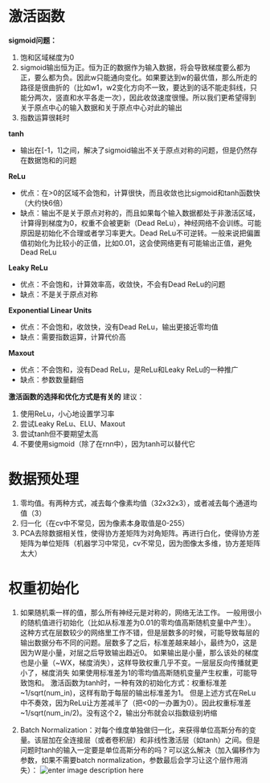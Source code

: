 # 激活函数
**sigmoid问题：**
1. 饱和区域梯度为0
2. sigmoid输出恒为正。恒为正的数据作为输入数据，将会导致梯度要么都为正，要么都为负。因此w只能通向变化。如果要达到w的最优值，那么所走的路径是很曲折的（比如w1，w2变化方向不一致，要达到的话不能走斜线，只能分两次，竖直和水平各走一次），因此收敛速度很慢。所以我们更希望得到关于原点中心的输入数据和关于原点中心对此的输出
3. 指数运算很耗时

**tanh**
- 输出在[-1，1]之间，解决了sigmoid输出不关于原点对称的问题，但是仍然存在数据饱和的问题

**ReLu**
- 优点：在>0的区域不会饱和，计算很快，而且收敛也比sigmoid和tanh函数快（大约快6倍）
- 缺点：输出不是关于原点对称的，而且如果每个输入数据都处于非激活区域，计算得到梯度为0，权重不会被更新（Dead ReLu），神经网络不会训练。可能原因是初始化不合理或者学习率更大。Dead ReLu不可逆转。一般来说把偏置值初始化为比较小的正值，比如0.01，这会使网络更有可能输出正值，避免Dead ReLu

**Leaky ReLu**
- 优点：不会饱和，计算效率高，收敛快，不会有Dead ReLu的问题
- 缺点：不是关于原点对称

**Exponential Linear Units**
- 优点：不会饱和，收敛快，没有Dead ReLu，输出更接近零均值
- 缺点：需要指数运算，计算代价高

**Maxout**
- 优点：不会饱和，没有Dead ReLu，是ReLu和Leaky ReLu的一种推广
- 缺点：参数数量翻倍

**激活函数的选择和优化方式是有关的**
建议：
1. 使用ReLu，小心地设置学习率
2. 尝试Leaky ReLu、ELU、Maxout
3. 尝试tanh但不要期望太高
4. 不要使用sigmoid（除了在rnn中），因为tanh可以替代它

# 数据预处理

1. 零均值。有两种方式，减去每个像素均值（32x32x3），或者减去每个通道均值（3）
2. 归一化（在cv中不常见，因为像素本身取值是0-255）
3. PCA去除数据相关性，使得协方差矩阵为对角矩阵。再进行白化，使得协方差矩阵为单位矩阵（机器学习中常见，cv不常见，因为图像太多维，协方差矩阵太大）

# 权重初始化

1. 如果随机乘一样的值，那么所有神经元是对称的，网络无法工作。
一般用很小的随机值进行初始化（比如从标准差为0.01的零均值高斯随机变量中产生）。这种方式在层数较少的网络里工作不错，但是层数多的时候，可能导致每层的输出数据分布不同的问题。层数多了之后，标准差越来越小，最终为0，这是因为W是小量，对层之后导致输出趋近0。
如果输出是小量，那么该处的梯度也是小量（~WX，梯度消失），这样导致权重几乎不变。一层层反向传播就更小了，梯度消失
如果使用标准差为1的零均值高斯随机变量产生权重，可能导致饱和。
激活函数为tanh时，一种有效的初始化方式：权重标准差~1/sqrt(num_in)，这样有助于每层的输出标准差为1。
但是上述方式在ReLu中不奏效，因为ReLu让方差减半了（把<0的一办置为0）。因此权重标准差~1/sqrt(num_in/2)。没有这个2，输出分布就会以指数级别坍缩

2. Batch Normalization：对每个维度单独做归一化，来获得单位高斯分布的变量。该层加在全连接层（或者卷积层）和非线性激活层（如tanh）之间。但是问题时tanh的输入一定要是单位高斯分布的吗？可以这么解决（加入偏移作为参数，如果不需要batch normalization，参数最后会学习让这个层作用消失）：
![enter image description here](https://lh3.googleusercontent.com/rmswx2YOnu-Gfcgl_GY0VdN_v0tWX16Yaj7h3VIhZn9R-eOGeAM9gOhN2RNd6ggnc1XaQik94_dR)
<!--stackedit_data:
eyJoaXN0b3J5IjpbMTA2MDUyMDk3MSwyMDAzODkzMjc0XX0=
-->